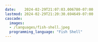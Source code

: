 ```yaml
---
date:    2024-02-29T21:07:03.006780-07:00
lastmod: 2024-02-29T21:20:30.694649-07:00
cascade:
  images:
  - /languages/fish-shell.jpeg
  programming_language: "Fish Shell"
---
```

